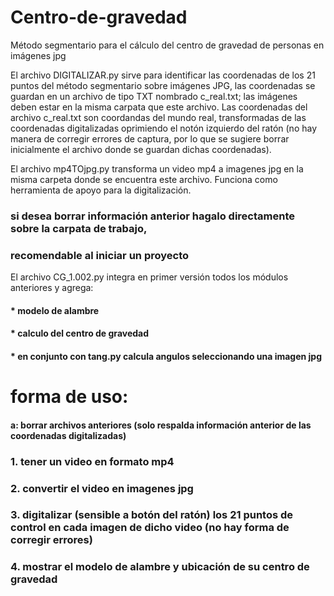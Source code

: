 # Centro-de-gravedad
Método segmentario para el cálculo del centro de gravedad de personas en imágenes jpg

El archivo DIGITALIZAR.py sirve para identificar las coordenadas de los 21 puntos del método segmentario sobre imágenes JPG, las coordenadas se guardan en un archivo de tipo TXT nombrado c_real.txt; las imágenes deben estar en la misma carpata que este archivo. 
Las coordenadas del archivo c_real.txt son coordandas del mundo real, transformadas de las coordenadas digitalizadas oprimiendo el notón izquierdo del ratón (no hay manera de corregir errores de captura, por lo que se sugiere borrar inicialmente el archivo donde se guardan dichas coordenadas).

El archivo mp4TOjpg.py transforma un video mp4 a imagenes jpg en la misma carpeta donde se encuentra este archivo. Funciona como herramienta de apoyo para la digitalización.


### si desea borrar información anterior hagalo directamente sobre la carpata de trabajo,
### recomendable al iniciar un proyecto

El archivo CG_1.002.py integra en primer versión todos los módulos anteriores y agrega:
#### * modelo de alambre
#### * calculo del centro de gravedad
#### * en conjunto con tang.py calcula angulos seleccionando una imagen jpg

# forma de uso:

#### a: borrar archivos anteriores (solo respalda información anterior de las coordenadas digitalizadas)

### 1. tener un video en formato mp4
### 2. convertir el video en imagenes jpg
### 3. digitalizar (sensible a botón del ratón) los 21 puntos de control en cada imagen de dicho video (no hay forma de corregir errores)
### 4. mostrar el modelo de alambre y ubicación de su centro de gravedad
